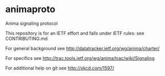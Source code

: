 # animaproto
Anima signaling protocol

This repository is for an IETF effort and falls under IETF rules: see CONTRIBUTING.md

For general background see http://datatracker.ietf.org/wg/anima/charter/

For specifics see http://trac.tools.ietf.org/wg/anima/trac/wiki/Signaling

For additional help on git see http://xkcd.com/1597/
